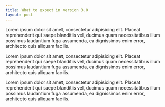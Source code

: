 ```yaml
---
title: What to expect in version 3.0
layout: post
---
```


Lorem ipsum dolor sit amet, consectetur adipisicing elit. Placeat reprehenderit qui saepe blanditiis vel, ducimus quam necessitatibus illum possimus laudantium fuga assumenda, ea dignissimos enim error, architecto quis aliquam facilis.

Lorem ipsum dolor sit amet, consectetur adipisicing elit. Placeat reprehenderit qui saepe blanditiis vel, ducimus quam necessitatibus illum possimus laudantium fuga assumenda, ea dignissimos enim error, architecto quis aliquam facilis.

Lorem ipsum dolor sit amet, consectetur adipisicing elit. Placeat reprehenderit qui saepe blanditiis vel, ducimus quam necessitatibus illum possimus laudantium fuga assumenda, ea dignissimos enim error, architecto quis aliquam facilis.
